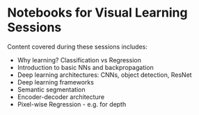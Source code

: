 # Notebooks for Visual Learning Sessions

Content covered during these sessions includes:

- Why learning? Classification vs Regression
- Introduction to basic NNs and backpropagation
- Deep learning architectures: CNNs, object detection, ResNet
- Deep learning frameworks 
- Semantic segmentation
- Encoder-decoder architecture
- Pixel-wise Regression - e.g. for depth



